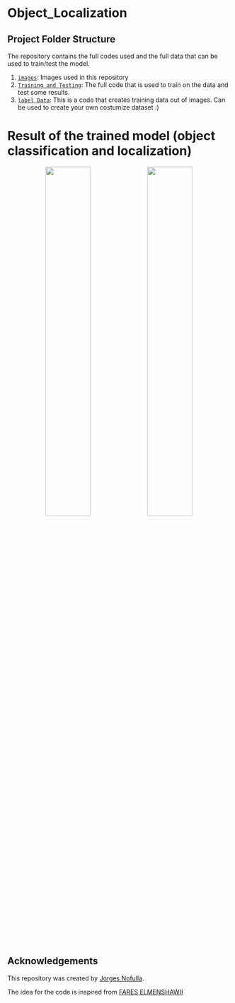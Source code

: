 # Object_Localization

## Project Folder Structure

The repository contains the full codes used and the full data that can be used to train/test the model.

1) [`images`](./training_images): Images used in this repository
1) [`Training and Testing`](Label_data.ipynb): The full code that is used to train on the data and test some results.
1) [`label Data`](Label_data.ipynb): This is a code that creates training data out of images. Can be used to create your own costumize dataset :)
# Result of the trained model (object classification and localization)

<p align="center">
  <img src="https://github.com/JorgesNofulla/Object_Localization/assets/113198223/c3e20a0c-2d67-4a04-9ee4-8267c3fcd856" width="45%" />
  <img src="https://github.com/JorgesNofulla/Object_Localization/assets/113198223/e4060d53-bccc-4a56-b8eb-14b2c79a2e26" width="45%" />
</p>

## Acknowledgements

This repository was created by [Jorges Nofulla](https://www.linkedin.com/in/jorges-nofulla-5a3139223/).

The idea for the code is inspired from [FARES ELMENSHAWII](https://www.kaggle.com/code/fareselmenshawii/object-localization-tensorflow/input)
